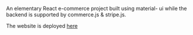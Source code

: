 An elementary React e-commerce project built using material- ui while the backend is supported by commerce.js & stripe.js.

The website is deployed [here](https://chrislocalcommerce.netlify.app/)
